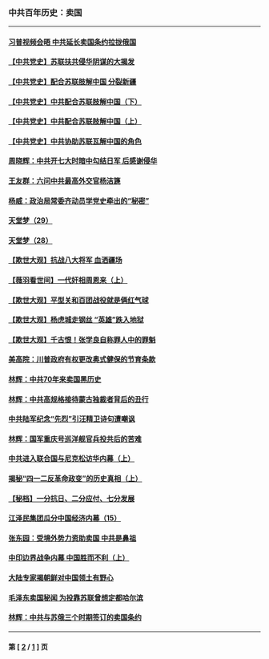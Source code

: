 ### 中共百年历史：卖国
---
#### [习普视频会晤 中共延长卖国条约拉拢俄国](../../pages/nf1176117/n13060971.md?02060430) 
#### [【中共党史】苏联扶共侵华阴谋的大揭发](../../pages/nf1176117/n13056050.md?02060430) 
#### [【中共党史】配合苏联肢解中国 分裂新疆](../../pages/nf1176117/n13040700.md?02060430) 
#### [【中共党史】中共配合苏联肢解中国（下）](../../pages/nf1176117/n13035660.md?02060430) 
#### [【中共党史】中共配合苏联肢解中国（上）](../../pages/nf1176117/n13030262.md?02060430) 
#### [【中共党史】中共协助苏联瓦解中国的角色](../../pages/nf1176117/n13018109.md?02060430) 
#### [周晓辉：中共开七大时暗中勾结日军 后感谢侵华](../../pages/nf1176117/n12921960.md?02060430) 
#### [王友群：六问中共最高外交官杨洁篪](../../pages/nf1176117/n12836495.md?02060430) 
#### [杨威：政治局常委齐动员学党史牵出的“秘密”](../../pages/nf1176117/n12764642.md?02060430) 
#### [天堂梦（29）](../../pages/nf1176117/n12408465.md?02060430) 
#### [天堂梦（28）](../../pages/nf1176117/n12408309.md?02060430) 
#### [【欺世大观】抗战八大将军 血洒疆场](../../pages/nf1176117/n12357044.md?02060430) 
#### [【薇羽看世间】一代奸相周恩来（上）](../../pages/nf1176117/n12401109.md?02060430) 
#### [【欺世大观】平型关和百团战役就是俩红气球](../../pages/nf1176117/n12359157.md?02060430) 
#### [【欺世大观】杨虎城走钢丝 “英雄”跌入地狱](../../pages/nf1176117/n12358840.md?02060430) 
#### [【欺世大观】千古恨！张学良自称罪人中的罪魁](../../pages/nf1176117/n12358629.md?02060430) 
#### [美高院：川普政府有权更改奥式健保的节育条款](../../pages/nf1176117/n12242171.md?02060430) 
#### [林辉：中共70年来卖国黑历史](../../pages/nf1176117/n11552181.md?02060430) 
#### [林辉：中共高规格接待蒙古独裁者背后的丑行](../../pages/nf1176117/n11225005.md?02060430) 
#### [中共陆军纪念“先烈”引汪精卫诗句遭嘲讽](../../pages/nf1176117/n11153345.md?02060430) 
#### [林辉：国军重庆号巡洋舰官兵投共后的苦难](../../pages/nf1176117/n10997801.md?02060430) 
#### [中共进入联合国与尼克松访华内幕（上）](../../pages/nf1176117/n10138788.md?02060430) 
#### [揭秘“四一二反革命政变”的历史真相（上）](../../pages/nf1176117/n9996650.md?02060430) 
#### [【秘档】一分抗日、二分应付、七分发展](../../pages/nf1176117/n9331484.md?02060430) 
#### [江泽民集团瓜分中国经济内幕（15）](../../pages/nf1176117/n9268584.md?02060430) 
#### [张东园：受境外势力资助卖国 中共是鼻祖](../../pages/nf1176117/n9272480.md?02060430) 
#### [中印边界战争内幕 中国胜而不利（上）](../../pages/nf1176117/n9252458.md?02060430) 
#### [大陆专家揭朝鲜对中国领土有野心](../../pages/nf1176117/n9074056.md?02060430) 
#### [毛泽东卖国秘闻 为投靠苏联曾想定都哈尔滨](../../pages/nf1176117/n9058631.md?02060430) 
#### [林辉：中共与苏俄三个时期签订的卖国条约](../../pages/nf1176117/n9036062.md?02060430) 

---
#### 第 [ [2](./2.md?02060430) / [1](./1.md?02060430) ] 页
